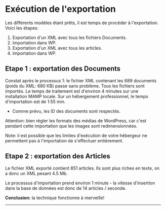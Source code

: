 # Exécution de l'exportation

Les différents modèles étant prêts, il est temps de procéder à l'exportation. Voici les étapes:

1. Exportation d'un XML avec tous les fichiers Documents.
2. Importation dans WP.
3. Exportation d'un XML avec tous les articles.
4. Importation dans WP.

## Etape 1 : exportation des Documents

Constat après le processus 1: le fichier XML contenant les 689 documents (poids du XML: 680 KB) passe sans problème. Tous les fichiers sont importés. Le temps de traitement est d'environ 4 minutes sur une installation MAMP locale. Sur un hébergement professionnel, le temps d'importation est de 1:55 min.

- Comme prévu, les ID des documents sont respectés.

Attention: bien régler les formats des médias de WordPress, car c'est pendant cette importation que les images sont redimensionnées.

Note: il est possible que les limites d'exécution de votre hébergeur ne permettent pas à l'importation de s'effectuer entièrement.

## Etape 2 : exportation des Articles

Le fichier XML exporté contient 851 articles. Ils sont plus riches en texte, on a donc un XML pesant 4.5 Mb.

Le processus d'importation prend environ 1 minute - la vitesse d'insertion dans la base de données est donc de 14 articles / seconde.

**Conclusion:** la technique fonctionne à merveille!

***